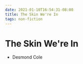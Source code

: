 ```yaml
---
date: 2021-01-10T16:54:31-08:00
title: The Skin We're In
tags: non-fiction
---
```


# The Skin We're In
- Desmond Cole